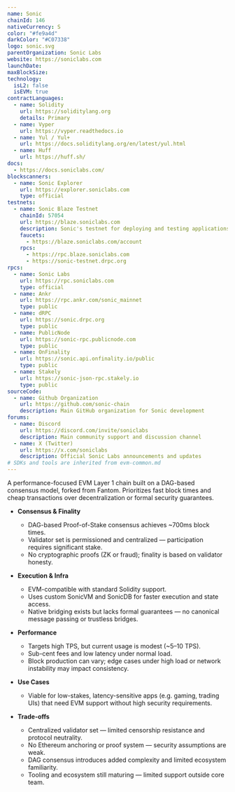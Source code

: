 ```yaml
---
name: Sonic
chainId: 146
nativeCurrency: S
color: "#fe9a4d"
darkColor: "#C07338"
logo: sonic.svg
parentOrganization: Sonic Labs
website: https://soniclabs.com
launchDate: 
maxBlockSize: 
technology:
  isL2: false
  isEVM: true
contractLanguages:
  - name: Solidity
    url: https://soliditylang.org
    details: Primary
  - name: Vyper
    url: https://vyper.readthedocs.io
  - name: Yul / Yul+
    url: https://docs.soliditylang.org/en/latest/yul.html
  - name: Huff
    url: https://huff.sh/
docs:
  - https://docs.soniclabs.com/
blockscanners:
  - name: Sonic Explorer
    url: https://explorer.soniclabs.com
    type: official
testnets:
  - name: Sonic Blaze Testnet
    chainId: 57054
    url: https://blaze.soniclabs.com
    description: Sonic's testnet for deploying and testing applications on the high-performance Sonic blockchain.
    faucets:
      - https://blaze.soniclabs.com/account
    rpcs:
      - https://rpc.blaze.soniclabs.com
      - https://sonic-testnet.drpc.org
rpcs:
  - name: Sonic Labs
    url: https://rpc.soniclabs.com
    type: official
  - name: Ankr
    url: https://rpc.ankr.com/sonic_mainnet
    type: public
  - name: dRPC
    url: https://sonic.drpc.org
    type: public
  - name: PublicNode
    url: https://sonic-rpc.publicnode.com
    type: public
  - name: OnFinality
    url: https://sonic.api.onfinality.io/public
    type: public
  - name: Stakely
    url: https://sonic-json-rpc.stakely.io
    type: public
sourceCode:
  - name: Github Organization
    url: https://github.com/sonic-chain
    description: Main GitHub organization for Sonic development
forums:
  - name: Discord
    url: https://discord.com/invite/soniclabs
    description: Main community support and discussion channel
  - name: X (Twitter)  
    url: https://x.com/soniclabs
    description: Official Sonic Labs announcements and updates
# SDKs and tools are inherited from evm-common.md
---
```


A performance-focused EVM Layer 1 chain built on a DAG-based consensus model, forked from Fantom. Prioritizes fast block times and cheap transactions over decentralization or formal security guarantees.

- **Consensus & Finality**  
  - DAG-based Proof-of-Stake consensus achieves ~700ms block times.  
  - Validator set is permissioned and centralized — participation requires significant stake.  
  - No cryptographic proofs (ZK or fraud); finality is based on validator honesty.

- **Execution & Infra**  
  - EVM-compatible with standard Solidity support.  
  - Uses custom SonicVM and SonicDB for faster execution and state access.  
  - Native bridging exists but lacks formal guarantees — no canonical message passing or trustless bridges.

- **Performance**  
  - Targets high TPS, but current usage is modest (~5–10 TPS).  
  - Sub-cent fees and low latency under normal load.  
  - Block production can vary; edge cases under high load or network instability may impact consistency.

- **Use Cases**  
  - Viable for low-stakes, latency-sensitive apps (e.g. gaming, trading UIs) that need EVM support without high security requirements.

- **Trade-offs**  
  - Centralized validator set — limited censorship resistance and protocol neutrality.  
  - No Ethereum anchoring or proof system — security assumptions are weak.  
  - DAG consensus introduces added complexity and limited ecosystem familiarity.  
  - Tooling and ecosystem still maturing — limited support outside core team.